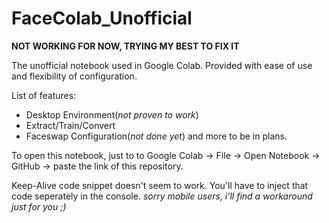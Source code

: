 # FaceColab_Unofficial

**NOT WORKING FOR NOW, TRYING MY BEST TO FIX IT**

The unofficial notebook used in Google Colab. Provided with ease of use and flexibility of configuration.

List of features:

  * Desktop Environment(*not proven to work*)
  * Extract/Train/Convert
  * Faceswap Configuration(*not done yet*) and more to be in plans.

To open this notebook, just to to Google Colab -> File -> Open Notebook -> GitHub -> paste the link of this repository.

Keep-Alive code snippet doesn't seem to work. You'll have to inject that code seperately in the console. *sorry mobile users, i'll find a workaround just for you ;)*
